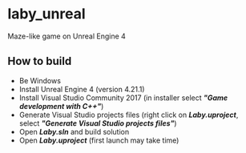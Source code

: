 # laby_unreal

Maze-like game on Unreal Engine 4

## How to build

- Be Windows
- Install Unreal Engine 4 (version 4.21.1)
- Install Visual Studio Community 2017 (in installer select _**"Game development with C++"**_)
- Generate Visual Studio projects files (right click on _**Laby.uproject**_, select _**"Generate Visual Studio projects files"**_)
- Open _**Laby.sln**_ and build solution
- Open _**Laby.uproject**_ (first launch may take time)

